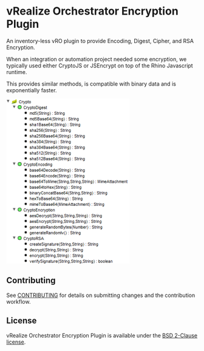 # vRealize Orchestrator Encryption Plugin

An inventory-less vRO plugin to provide Encoding, Digest, Cipher, and RSA Encryption.

When an integration or automation project needed some encryption, we typically used either CryptoJS or JSEncrypt on top of the Rhino Javascript runtime.

This provides similar methods, is compatible with binary data and is exponentially faster.

![](crypto_api_explorer.png)

## Contributing

See [CONTRIBUTING](CONTRIBUTING.md) for details on submitting changes and the contribution workflow.

## License

vRealize Orchestrator Encryption Plugin is available under the [BSD 2-Clause license](LICENSE).